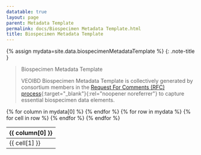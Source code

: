 ```yaml
---
datatable: true
layout: page
parent: Metadata Template
permalink: docs/Biospecimen Metadata Template.html
title: Biospecimen Metadata Template
---
```


{% assign mydata=site.data.biospecimenMetadataTemplate %} 
{: .note-title } 
>Biospecimen Metadata Template
>
>VEOIBD Biospecimen Metadata Template is collectively generated by consortium members in the [Request For Comments (RFC) process](https://docs.google.com/document/d/11xPPfJp89Ge0dZGzud4T6ixQhXj8a_BJtkTQ7K1UDyU/edit#){:target="_blank"}{:rel="noopener noreferrer"} to capture essential biospecimen data elements.
<table id="myTable" class="display" style="width:100%">
    <thead>
    {% for column in mydata[0] %}
        <th>{{ column[0] }}</th>
    {% endfor %}
    </thead>
    <tbody>
    {% for row in mydata %}
        <tr>
        {% for cell in row %}
            <td>{{ cell[1] }}</td>
        {% endfor %}
        </tr>
    {% endfor %}
    </tbody>
</table>

<script type="text/javascript">
  var pages = ['diseaseActivityLocation', 'genomicSex', 'siblingType', 'sex', 'ethnicity', 'diseaseActivityBehavior', 'participantRole', 'GIPhenotype', 'birthCountry', 'upperDiseaseType', 'race', 'site', 'analysisType', 'biopsyInflammationStatus', 'biopsyLocation', 'sampleTissueType', 'sampleType', 'preservationMethod', 'sampleKey', 'diagnosisCategory', 'dataSubtype', 'dataType', 'specimenIDSource', 'volumeUnit', 'assay', 'sampleStatus', 'platform', 'runType', 'libraryPreparationMethod', 'libraryPrep', 'referenceSet', 'isStranded', 'cellViability', 'nucleicAcidSource', 'readStrandOrigin', 'libraryType', 'resourceType', 'fundingSource', 'fileFormat', 'shippingVendor', 'metadataType'];
  $('#myTable').DataTable({
    responsive: {
        details: {
            display: $.fn.dataTable.Responsive.display.modal( {
                header: function ( row ) {
                    var data = row.data();
                    return 'Details for '+data[0]+' ';
                }
            } ),
            renderer: $.fn.dataTable.Responsive.renderer.tableAll({
                tableClass: "table"
            })
        }
    },
   "deferRender": true,
   "columnDefs": [
      { 
         targets: 0,
         render : function(data, type, row, meta){
            if(type === 'display' & $.inArray( data, pages) != -1){
               return $('<a>')
                  .attr('href',row[7]+'/'+data)
                  .text(data)
                  .wrap('<div></div>')
                  .parent()
                  .html();} 
             else {
               return data;
            }
         }
      },
      {
        targets: [6,7],
          render : function(data, type, row, meta){
         if(type === 'display' & data != 'Sage Bionetworks'){
            return $('<a>')
               .attr('href', data)
               .text(data)
               .wrap('<div></div>')
               .parent()
               .html();} 
         if(type === 'display' & data == 'Sage Bionetworks'){
             return $('<a>')
                .attr('href', 'https://sagebionetworks.org/')
                .text(data)
                .wrap('<div></div>')
                .parent()
                .html();
         
         } else {
            return data;
         }
      }
   }
   ]
});
</script>
